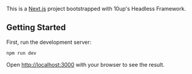 This is a [Next.js](https://nextjs.org/) project bootstrapped with 10up's Headless Framework.

## Getting Started

First, run the development server:

```bash
npm run dev
```

Open [http://localhost:3000](http://localhost:3000) with your browser to see the result.